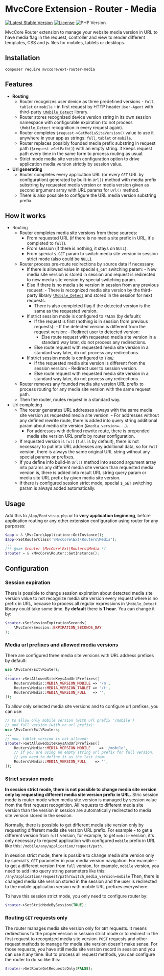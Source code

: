 # MvcCore Extension - Router - Media

[![Latest Stable Version](https://img.shields.io/badge/Stable-v4.3.1-brightgreen.svg?style=plastic)](https://github.com/mvccore/ext-router-media/releases)
[![License](https://img.shields.io/badge/Licence-BSD-brightgreen.svg?style=plastic)](https://mvccore.github.io/docs/mvccore/4.0.0/LICENCE.md)
![PHP Version](https://img.shields.io/badge/PHP->=5.3-brightgreen.svg?style=plastic)

MvcCore Router extension to manage your website media version in URL
to have media flag in the request, controller and view to render different
templates, CSS and js files for mobiles, tablets or desktops.

## Installation
```shell
composer require mvccore/ext-router-media
```

## Features
- **Routing**
    - Router recognizes user device as three predefined versions - `full`, `tablet` or `mobile` - in first request by HTTP header `User-Agent` with third-party [`\Mobile_Detect`](https://github.com/serbanghita/Mobile-Detect) library.
    - Router stores recognized device version string in its own session namespace with configurable expiration (to not process `\Mobile_Detect` recognition in every request again).
    - Router completes `$request->GetMediaSiteVersion()` value to use it anywhere in your app as strings: `full`, `tablet` or `mobile`.
    - Router replaces possibly founded media prefix substring in request path (`$request->GetPath()`) with an empty string. It keeps request path every time in the same form to process routing as usual.
    - Strict mode media site version configuration option to drive application media version strictly by session value.
- **Url generating**
    - Router completes every application URL (or every `GET` URL by configuration) generated by built-in `Url()` method with media prefix substring by requested media version or media version given as second argument array with URL params for `Url()` method.
    - There is also possible to configure the URL media version substring prefix.

## How it works
- Routing
    - Router completes media site versions from these sources:
        - From requested URL (if there is no media site prefix in URL, it's completed to `full`).
        - From session (if there is nothing, it stays on `NULL`).
        - From special `$_GET` param to switch media site version in session strict mode (also could be `NULL`).
    - Router process pre-route redirections by source data if necessary:
        - If there is allowed value in special `$_GET` switching param:
              - New media site version is stored in session and request is 
                redirected to new media site version by special switching param.
        - Else if there is no media site version in session from any previous request:
              - There is recognized media site version by the third-party library
                [`\Mobile_Detect`](https://github.com/serbanghita/Mobile-Detect)
                and stored in the session for next requests.
            - There is also completed flag if the detected version is the same as the requested version.
        - If strict session mode is configured to `FALSE` (by default):
            - If the request is first (nothing is in session from previous requests):
                  - If the detected version is different from the request version:
                    - Redirect user to detected version:
                - Else route request with requested media site version in a standard way 
                  later, do not process any redirections.
            - Else route request with requested media site version in a standard way 
              later, do not process any redirections.
        - If strict session mode is configured to `TRUE`:
            - If the requested media site version is different from the session version:
                  - Redirect user to session version.
            - Else route request with requested media site version in a standard way 
              later, do not process any redirections.
    - Router removes any founded media site version URL prefix to process
      routing for any media site version with the same request path.
    - Then the router, routes request in a standard way.
- Url completing
    - The router generates URL addresses always with the same media site version
      as requested media site version:
          - For addresses without any defined rewrite route, there is added into query string additional param about media site version (`&media_version=...`).
        - For addresses with defined rewrite route, there is prepended media site 
          version URL prefix by router configuration.
    - If requested version is `full` (`full` is by default), there is not necessary
      to put into URL addresses any additional data, so for `full` version, there is always the same original URL string without any special params or prefixes.
    - If you define info build-in `Url()` method into second argument array into
      params any different media site version than requested media version is,
      there is added into result URL string query param or media site URL prefix by given media site version.
    - if there is configured session strict mode, special `$_GET` switching param
      is always added automatically.

## Usage
Add this to `/App/Bootstrap.php` or to **very application beginning**, 
before application routing or any other extension configuration
using router for any purposes:
```php
$app = & \MvcCore\Application::GetInstance();
$app->SetRouterClass('\MvcCore\Ext\Routers\Media');
...
/** @var $router \MvcCore\Ext\Routers\Media */
$router = & \MvcCore\Router::GetInstance();
```

## Configuration

### Session expiration
There is possible to change session expiration about detected media
site version value to not recognize media site version every request
where is no prefix in URL, because to process all regular expressions 
in `\Mobile_Detect` library could take some time. By **default** there is **1 hour**. 
You can change it by:
```php
$router->SetSessionExpirationSeconds(
    \MvcCore\Session::EXPIRATION_SECONDS_DAY
);
```

### Media url prefixes and allowed media versions
There are configured three media site versions with URL address prefixes by default:
```php
use \MvcCore\Ext\Routers;
...
$router->SetAllowedSiteKeysAndUrlPrefixes([
    Routers\Media::MEDIA_VERSION_MOBILE	=> '/m',
    Routers\Media::MEDIA_VERSION_TABLET	=> '/t',
    Routers\Media::MEDIA_VERSION_FULL	=> '',
]);
```

To allow only selected media site versions and to configure url prefixes, you can use:
```php
// to allow only mobile version (with url prefix '/mobile') 
// and full version (with no url prefix):
use \MvcCore\Ext\Routers;
...
// now, tablet version is not allowed:
$router->SetAllowedSiteKeysAndUrlPrefixes([
    Routers\Media::MEDIA_VERSION_MOBILE    => '/mobile',
    // if you are using an empty string url prefix for full version, 
    // you need to define it as the last item!
    Routers\Media::MEDIA_VERSION_FULL    => '',
]);
```

### Strict session mode
**In session strict mode, there is not possible to change media site version only by requesting different media site version prefix in URL.**
Stric session mode is router mode when media site version is managed by session value from the first request recognition. 
All requests to different media site version than the version in session are automatically redirected to media site version stored in the session.

Normally, there is possible to get different media site version only by 
requesting different media site version URL prefix. For example - to get 
a different version from `full` version, for example, to get `mobile` version, 
it's only necessary to request application with configured `mobile` prefix 
in URL like this: `/mobile/any/application/request/path`.

In session strict mode, there is possible to change media site version only by special `$_GET` parameter in your media version navigation. For example - 
to get a different version from `full` version, for example, `mobile` version, 
you need to add into query string parameters like this:
`/any/application/request/path?switch_media_version=mobile`
Then, there is changed media site version stored in the session and the user is redirected to the mobile application version with mobile URL prefixes everywhere.

To have this session strict mode, you only need to configure router by:
```php
$router->SetStricModeBySession(TRUE);
```

### Routing `GET` requests only
The router manages media site version only for `GET` requests. It means
redirections to the proper version in session strict mode or to redirect
in the first request to recognized media site version. `POST` requests
and other request methods to manage for media site version doesn't make sense. For those requests, you have still media site version record in session and you can use it any time. But to process all
request methods, you can configure the router to do so like this:
```php
$router->SetRouteGetRequestsOnly(FALSE);
```
